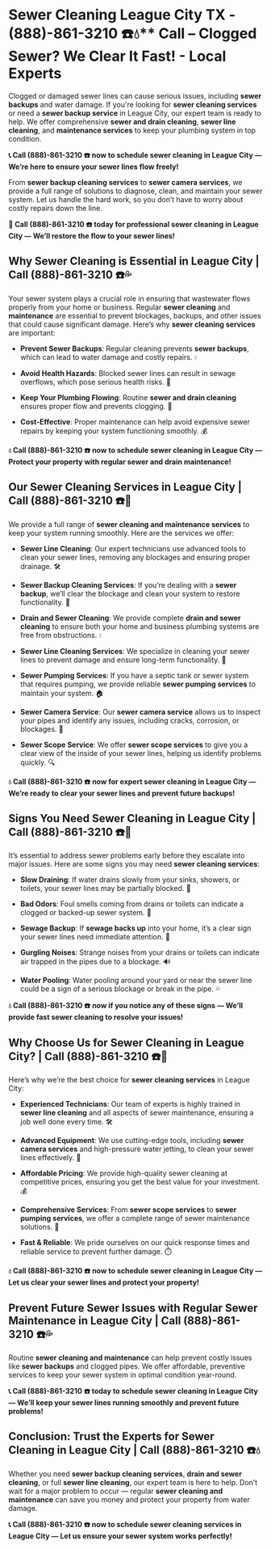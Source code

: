 # Sewer Cleaning League City TX - (888)-861-3210 ☎️💧** Call – Clogged Sewer? We Clear It Fast! - Local Experts

Clogged or damaged sewer lines can cause serious issues, including **sewer backups** and water damage. If you're looking for **sewer cleaning services** or need a **sewer backup service** in League City, our expert team is ready to help. We offer comprehensive **sewer and drain cleaning**, **sewer line cleaning**, and **maintenance services** to keep your plumbing system in top condition.

**📞 Call (888)-861-3210 ☎️ now to schedule sewer cleaning in League City — We’re here to ensure your sewer lines flow freely!**

From **sewer backup cleaning services** to **sewer camera services**, we provide a full range of solutions to diagnose, clean, and maintain your sewer system. Let us handle the hard work, so you don’t have to worry about costly repairs down the line.

**🚨 Call (888)-861-3210 ☎️ today for professional sewer cleaning in League City — We’ll restore the flow to your sewer lines!**

## **Why Sewer Cleaning is Essential in League City | Call (888)-861-3210 ☎️💦**

Your sewer system plays a crucial role in ensuring that wastewater flows properly from your home or business. Regular **sewer cleaning** and **maintenance** are essential to prevent blockages, backups, and other issues that could cause significant damage. Here’s why **sewer cleaning services** are important:

- **Prevent Sewer Backups**: Regular cleaning prevents **sewer backups**, which can lead to water damage and costly repairs. 💧
- **Avoid Health Hazards**: Blocked sewer lines can result in sewage overflows, which pose serious health risks. 🦠
- **Keep Your Plumbing Flowing**: Routine **sewer and drain cleaning** ensures proper flow and prevents clogging. 🚿
- **Cost-Effective**: Proper maintenance can help avoid expensive sewer repairs by keeping your system functioning smoothly. 💰

**💧 Call (888)-861-3210 ☎️ now to schedule sewer cleaning in League City — Protect your property with regular sewer and drain maintenance!**

## **Our Sewer Cleaning Services in League City | Call (888)-861-3210 ☎️🔧**

We provide a full range of **sewer cleaning and maintenance services** to keep your system running smoothly. Here are the services we offer:

- **Sewer Line Cleaning**: Our expert technicians use advanced tools to clean your sewer lines, removing any blockages and ensuring proper drainage. 🛠️
- **Sewer Backup Cleaning Services**: If you’re dealing with a **sewer backup**, we’ll clear the blockage and clean your system to restore functionality. 🚽
- **Drain and Sewer Cleaning**: We provide complete **drain and sewer cleaning** to ensure both your home and business plumbing systems are free from obstructions. 💧
- **Sewer Line Cleaning Services**: We specialize in cleaning your sewer lines to prevent damage and ensure long-term functionality. 🔧
- **Sewer Pumping Services**: If you have a septic tank or sewer system that requires pumping, we provide reliable **sewer pumping services** to maintain your system. 🏠
- **Sewer Camera Service**: Our **sewer camera service** allows us to inspect your pipes and identify any issues, including cracks, corrosion, or blockages. 🎥
- **Sewer Scope Service**: We offer **sewer scope services** to give you a clear view of the inside of your sewer lines, helping us identify problems quickly. 🔍

**💧 Call (888)-861-3210 ☎️ now for expert sewer cleaning in League City — We’re ready to clear your sewer lines and prevent future backups!**

## **Signs You Need Sewer Cleaning in League City | Call (888)-861-3210 ☎️🚨**

It’s essential to address sewer problems early before they escalate into major issues. Here are some signs you may need **sewer cleaning services**:

- **Slow Draining**: If water drains slowly from your sinks, showers, or toilets, your sewer lines may be partially blocked. 🚿
- **Bad Odors**: Foul smells coming from drains or toilets can indicate a clogged or backed-up sewer system. 💩
- **Sewage Backup**: If **sewage backs up** into your home, it’s a clear sign your sewer lines need immediate attention. 🚽
- **Gurgling Noises**: Strange noises from your drains or toilets can indicate air trapped in the pipes due to a blockage. 🔊
- **Water Pooling**: Water pooling around your yard or near the sewer line could be a sign of a serious blockage or break in the pipe. 💦

**💧 Call (888)-861-3210 ☎️ now if you notice any of these signs — We’ll provide fast sewer cleaning to resolve your issues!**

## **Why Choose Us for Sewer Cleaning in League City? | Call (888)-861-3210 ☎️🌟**

Here’s why we’re the best choice for **sewer cleaning services** in League City:

- **Experienced Technicians**: Our team of experts is highly trained in **sewer line cleaning** and all aspects of sewer maintenance, ensuring a job well done every time. 🛠️
- **Advanced Equipment**: We use cutting-edge tools, including **sewer camera services** and high-pressure water jetting, to clean your sewer lines effectively. 🎥
- **Affordable Pricing**: We provide high-quality sewer cleaning at competitive prices, ensuring you get the best value for your investment. 💰
- **Comprehensive Services**: From **sewer scope services** to **sewer pumping services**, we offer a complete range of sewer maintenance solutions. 🔧
- **Fast & Reliable**: We pride ourselves on our quick response times and reliable service to prevent further damage. ⏱️

**💧 Call (888)-861-3210 ☎️ now to schedule sewer cleaning in League City — Let us clear your sewer lines and protect your property!**

## **Prevent Future Sewer Issues with Regular Sewer Maintenance in League City | Call (888)-861-3210 ☎️💦**

Routine **sewer cleaning and maintenance** can help prevent costly issues like **sewer backups** and clogged pipes. We offer affordable, preventive services to keep your sewer system in optimal condition year-round.

**📞 Call (888)-861-3210 ☎️ today to schedule sewer cleaning in League City — We’ll keep your sewer lines running smoothly and prevent future problems!**

## **Conclusion: Trust the Experts for Sewer Cleaning in League City | Call (888)-861-3210 ☎️💧**

Whether you need **sewer backup cleaning services**, **drain and sewer cleaning**, or full **sewer line cleaning**, our expert team is here to help. Don’t wait for a major problem to occur — regular **sewer cleaning and maintenance** can save you money and protect your property from water damage.

**📞 Call (888)-861-3210 ☎️ now to schedule sewer cleaning services in League City — Let us ensure your sewer system works perfectly!**
